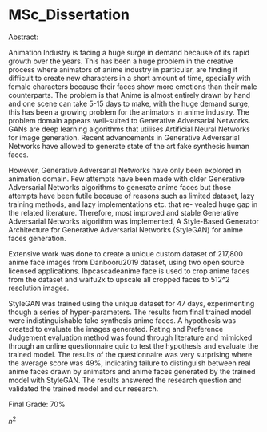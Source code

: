 # MSc_Dissertation

Abstract:

Animation Industry is facing a huge surge in demand because of its rapid growth over the years. This has been a huge problem in the creative process where animators of anime industry in particular, are finding it difficult to create new characters in a short amount of time, specially with female characters because their faces show more emotions than their male counterparts. The problem is that Anime is almost entirely drawn by hand and one scene can take 5-15 days to make, with the huge demand surge, this has been a growing problem for the animators in anime industry. The problem domain appears well-suited to Generative Adversarial Networks. GANs are deep learning algorithms that utilises Artificial Neural Networks for image generation. Recent advancements in Generative Adversarial Networks have allowed to generate state of the art fake synthesis human faces.

However, Generative Adversarial Networks have only been explored in animation domain. Few attempts have been made with older Generative Adversarial Networks algorithms to generate anime faces but those attempts have been futile because of reasons such as limited dataset, lazy training methods, and lazy implementations etc. that re- vealed huge gap in the related literature. Therefore, most improved and stable Generative Adversarial Networks algorithm was implemented, A Style-Based Generator Architecture for Generative Adversarial Networks (StyleGAN) for anime faces generation.

Extensive work was done to create a unique custom dataset of 217,800 anime face images from Danbooru2019 dataset, using two open source licensed applications. lbpcascadeanime face is used to crop anime faces from the dataset and waifu2x to upscale all cropped faces to 512^2 resolution images.

StyleGAN was trained using the unique dataset for 47 days, experimenting though a series of hyper-parameters. The results from final trained model were indistinguishable fake synthesis anime faces. A hypothesis was created to evaluate the images generated. Rating and Preference Judgement evaluation method was found through literature and mimicked through an online questionnaire quiz to test the hypothesis and evaluate the trained model. The results of the questionnaire was very surprising where the average score was 49%, indicating failure to distinguish between real anime faces drawn by animators and anime faces generated by the trained model with StyleGAN. The results answered the research question and validated the trained model and our research.

Final Grade: 70% 


$n^2$
